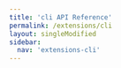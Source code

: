 ```yaml
---
title: 'cli API Reference'
permalink: /extensions/cli
layout: singleModified
sidebar:
  nav: 'extensions-cli'
---
```


